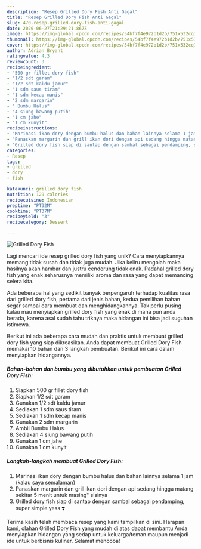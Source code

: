 ```yaml
---
description: "Resep Grilled Dory Fish Anti Gagal"
title: "Resep Grilled Dory Fish Anti Gagal"
slug: 470-resep-grilled-dory-fish-anti-gagal
date: 2020-06-27T21:29:21.867Z
image: https://img-global.cpcdn.com/recipes/54bf7f4e972b1d2b/751x532cq70/grilled-dory-fish-foto-resep-utama.jpg
thumbnail: https://img-global.cpcdn.com/recipes/54bf7f4e972b1d2b/751x532cq70/grilled-dory-fish-foto-resep-utama.jpg
cover: https://img-global.cpcdn.com/recipes/54bf7f4e972b1d2b/751x532cq70/grilled-dory-fish-foto-resep-utama.jpg
author: Adrian Bryant
ratingvalue: 4.3
reviewcount: 3
recipeingredient:
- "500 gr fillet dory fish"
- "1/2 sdt garam"
- "1/2 sdt kaldu jamur"
- "1 sdm saus tiram"
- "1 sdm kecap manis"
- "2 sdm margarin"
- " Bumbu Halus"
- "4 siung bawang putih"
- "1 cm jahe"
- "1 cm kunyit"
recipeinstructions:
- "Marinasi ikan dory dengan bumbu halus dan bahan lainnya selama 1 jam (kalau saya semalaman)"
- "Panaskan margarin dan grill ikan dori dengan api sedang hingga matang sekitar 5 menit untuk masing&#34; sisinya"
- "Grilled dory fish siap di santap dengan sambal sebagai pendamping, super simple yess ❣️"
categories:
- Resep
tags:
- grilled
- dory
- fish

katakunci: grilled dory fish 
nutrition: 129 calories
recipecuisine: Indonesian
preptime: "PT32M"
cooktime: "PT37M"
recipeyield: "3"
recipecategory: Dessert

---
```



![Grilled Dory Fish](https://img-global.cpcdn.com/recipes/54bf7f4e972b1d2b/751x532cq70/grilled-dory-fish-foto-resep-utama.jpg)

Lagi mencari ide resep grilled dory fish yang unik? Cara menyiapkannya memang tidak susah dan tidak juga mudah. Jika keliru mengolah maka hasilnya akan hambar dan justru cenderung tidak enak. Padahal grilled dory fish yang enak seharusnya memiliki aroma dan rasa yang dapat memancing selera kita.



Ada beberapa hal yang sedikit banyak berpengaruh terhadap kualitas rasa dari grilled dory fish, pertama dari jenis bahan, kedua pemilihan bahan segar sampai cara membuat dan menghidangkannya. Tak perlu pusing kalau mau menyiapkan grilled dory fish yang enak di mana pun anda berada, karena asal sudah tahu triknya maka hidangan ini bisa jadi suguhan istimewa.


Berikut ini ada beberapa cara mudah dan praktis untuk membuat grilled dory fish yang siap dikreasikan. Anda dapat membuat Grilled Dory Fish memakai 10 bahan dan 3 langkah pembuatan. Berikut ini cara dalam menyiapkan hidangannya.

<!--inarticleads1-->

##### Bahan-bahan dan bumbu yang dibutuhkan untuk pembuatan Grilled Dory Fish:

1. Siapkan 500 gr fillet dory fish
1. Siapkan 1/2 sdt garam
1. Gunakan 1/2 sdt kaldu jamur
1. Sediakan 1 sdm saus tiram
1. Sediakan 1 sdm kecap manis
1. Gunakan 2 sdm margarin
1. Ambil  Bumbu Halus
1. Sediakan 4 siung bawang putih
1. Gunakan 1 cm jahe
1. Gunakan 1 cm kunyit




<!--inarticleads2-->

##### Langkah-langkah membuat Grilled Dory Fish:

1. Marinasi ikan dory dengan bumbu halus dan bahan lainnya selama 1 jam (kalau saya semalaman)
1. Panaskan margarin dan grill ikan dori dengan api sedang hingga matang sekitar 5 menit untuk masing&#34; sisinya
1. Grilled dory fish siap di santap dengan sambal sebagai pendamping, super simple yess ❣️




Terima kasih telah membaca resep yang kami tampilkan di sini. Harapan kami, olahan Grilled Dory Fish yang mudah di atas dapat membantu Anda menyiapkan hidangan yang sedap untuk keluarga/teman maupun menjadi ide untuk berbisnis kuliner. Selamat mencoba!
